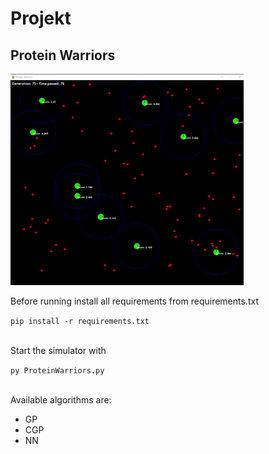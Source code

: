 # Projekt

## Protein Warriors

![](/protein_warriors.gif)

Before running install all requirements from requirements.txt

``` pip install -r requirements.txt ```

\
Start the simulator with

``` py ProteinWarriors.py ```

\
Available algorithms are: 
- GP 
- CGP
- NN 


